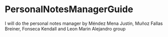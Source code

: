 # PersonalNotesManagerGuide
I will do the personal notes manager by Méndez Mena Justin,  Muñoz Fallas Breiner, Fonseca Kendall and Leon Marin Alejandro group
